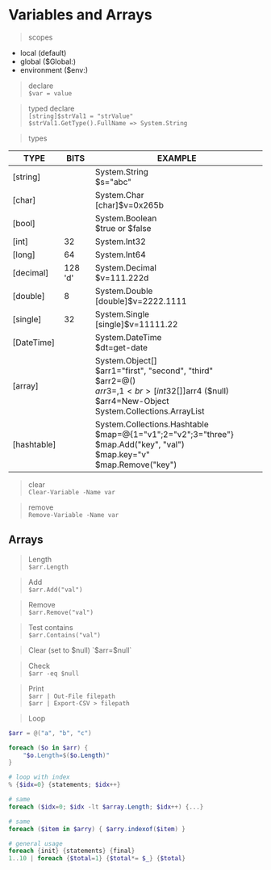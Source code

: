 # Variables and Arrays

> scopes  
* local (default)
* global ($Global:)
* environment ($env:)

> declare  
`$var = value`  

> typed declare  
`[string]$strVal1 = "strValue"`  
`$strVal1.GetType().FullName => System.String`  

> types  

TYPE | BITS |EXAMPLE
---|---|---
[string] | | System.String <br> $s="abc"
[char] | | System.Char <br> [char]$v=0x265b
[bool] | | System.Boolean <br> $true or $false
[int] | 32 |System.Int32
[long] | 64 | System.Int64
[decimal] | 128 'd' | System.Decimal <br> $v=111.222d
[double] | 8 | System.Double <br> [double]$v=2222.1111
[single] | 32 | System.Single <br> [single]$v=11111.22
[DateTime] | | System.DateTime <br> $dt=get-date
[array] | | System.Object[] <br> $arr1="first", "second", "third" <br> $arr2=@() <br> $arr3=,1 <br> [int32[]]$arr4 ($null) <br> $arr4=New-Object System.Collections.ArrayList
[hashtable] | | System.Collections.Hashtable <br> $map=@{1="v1";2="v2";3="three"} <br> $map.Add("key", "val") <br> $map.key="v" <br> $map.Remove("key")

> clear  
`Clear-Variable -Name var`

> remove  
`Remove-Variable -Name var`

## Arrays

> Length  
`$arr.Length`

> Add  
`$arr.Add("val")`

> Remove  
`$arr.Remove("val")`

> Test contains  
`$arr.Contains("val")`

> Clear (set to $null)  
`$arr=$null`

> Check  
`$arr -eq $null`

> Print  
`$arr | Out-File filepath`  
`$arr | Export-CSV > filepath`  


> Loop
```powershell
$arr = @("a", "b", "c")

foreach ($o in $arr) {
    "$o.Length=$($o.Length)" 
}

# loop with index
% {$idx=0} {statements; $idx++}

# same
foreach ($idx=0; $idx -lt $array.Length; $idx++) {...}

# same
foreach ($item in $arry) { $arry.indexof($item) }

# general usage
foreach {init} {statements} {final}
1..10 | foreach {$total=1} {$total*= $_} {$total}
```


